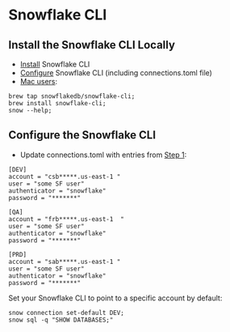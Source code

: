 
# Snowflake CLI

## Install the Snowflake CLI Locally

- [Install](https://docs.snowflake.com/developer-guide/snowflake-cli/installation/installation#label-snowcli-install-macos-installer) Snowflake CLI
- [Configure](https://docs.snowflake.com/developer-guide/snowflake-cli/connecting/configure-cli) Snowflake CLI (including connections.toml file)
- [Mac users](https://github.com/snowflakedb/snowflake-cli):  
```
brew tap snowflakedb/snowflake-cli;
brew install snowflake-cli;
snow --help;
```

## Configure the Snowflake CLI

-  Update connections.toml with entries from [Step 1](./00_snowflake_cicd_setup.md#step-1-create-snowflake-trial-accounts):  

```
[DEV]
account = "csb*****.us-east-1 "
user = "some SF user"
authenticator = "snowflake"
password = "*******"

[QA]
account = "frb*****.us-east-1  "
user = "some SF user"
authenticator = "snowflake"
password = "*******"

[PRD]
account = "sab*****.us-east-1 "
user = "some SF user"
authenticator = "snowflake"
password = "*******"
```

Set your Snowflake CLI to point to a specific account by default:    
```
snow connection set-default DEV;  
snow sql -q "SHOW DATABASES;"
```

